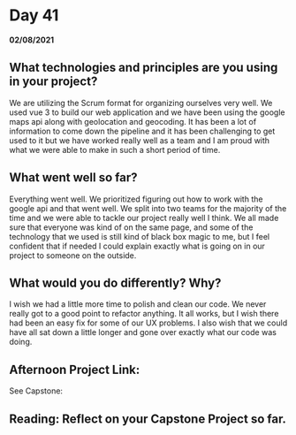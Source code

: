 # Day 41
__02/08/2021__

## What technologies and principles are you using in your project?

We are utilizing the Scrum format for organizing ourselves very well. We used vue 3 to build our web application and we have been using the google maps api along with geolocation and geocoding. It has been a lot of information to come down the pipeline and it has been challenging to get used to it but we have worked really well as a team and I am proud with what we were able to make in such a short period of time.

## What went well so far?

Everything went well. We prioritized figuring out how to work with the google api and that went well. We split into two teams for the majority of the time and we were able to tackle our project really well I think. We all made sure that everyone was kind of on the same page, and some of the technology that we used is still kind of black box magic to me, but I feel confident that if needed I could explain exactly what is going on in our project to someone on the outside.


## What would you do differently? Why?

I wish we had a little more time to polish and clean our code. We never really got to a good point to refactor anything. It all works, but I wish there had been an easy fix for some of our UX problems. I also wish that we could have all sat down a little longer and gone over exactly what our code was doing.


## Afternoon Project Link:

See Capstone:


## Reading: Reflect on your Capstone Project so far.